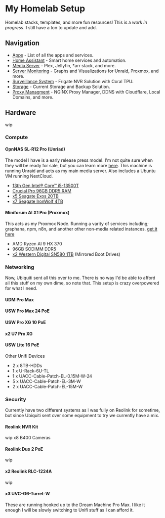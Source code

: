 # My Homelab Setup
Homelab stacks, templates, and more fun resources! This is a *work in progress*. I still have a ton to update and add.

## Navigation
* [Apps](https://github.com/TechHutTV/homelab/tree/main/apps) - List of all the apps and services.
* [Home Assistant](https://github.com/TechHutTV/homelab/tree/main/homeassistant) - Smart home services and automation.
* [Media Server](https://github.com/TechHutTV/homelab/tree/main/media) - Plex, Jellyfin, *arr stack, and more.
* [Server Monitoring](https://github.com/TechHutTV/homelab/tree/main/monitoring) - Graphs and Visualizations for Unraid, Proxmox, and more.
* [Surveillance System](https://github.com/TechHutTV/homelab/tree/main/surveillance) - Frigate NVR Solution with Coral TPU.
* [Storage](https://github.com/TechHutTV/homelab/tree/main/storage) - Current Storage and Backup Solution.
* [Proxy Managment](https://github.com/TechHutTV/homelab/tree/main/proxy) - NGINX Proxy Manager, DDNS with Cloudflare, Local Domains, and more.

## Hardware
wip

### Compute
#### OpnNAS SL-R12 Pro (Unriad)
The model I have is a early release press model. I'm not quite sure when they will be ready for sale, but you can learn more [here](https://opnnas.com/#hls). This machine is running Unraid and acts as my main media server. Also includes a Ubuntu VM running NextCloud.
* [13th Gen Intel® Core™ i5-13500T](https://amzn.to/4qblt9y)
* [Crucial Pro 96GB DDR5 RAM](https://amzn.to/3Jbh2uD)
* [x5 Seagate Exos 20TB](https://amzn.to/4nPhn5d) 
* [x7 Seagate IronWolf 4TB](https://amzn.to/3W1IFt5)

#### Miniforum AI X1 Pro (Proxmox)
This acts as my Proxmox Node. Running a varity of services including; graphana, npm, n8n, and another other non-media related instances.
[get it here](https://amzn.to/4n0xTOR)
* AMD Ryzen AI 9 HX 370
* 96GB SODIMM DDR5
* [x2 Western Digital SN580 1TB](https://amzn.to/4hdfHzY) (Mirrored Boot Drives)


### Networking
Now, Ubiquiti sent all this over to me. There is no way I'd be able to afford all this stuff on my own dime, so note that. This setup is crazy overpowered for what I need.

#### UDM Pro Max
#### USW Pro Max 24 PoE
#### USW Pro XG 10 PoE
#### x2 U7 Pro XG
#### USW Lite 16 PoE

Other Unifi Devices
* 2 x 8TB-HDDs
* 1 x U-Rack-6U-TL
* 1 x UACC-Cable-Patch-EL-0.15M-W-24
* 5 x UACC-Cable-Patch-EL-3M-W
* 2 x UACC-Cable-Patch-EL-15M-W

### Security
Currently have two different systems as I was fully on Reolink for sometime, but since Ubiquiti sent over some equipment to try we currently have a mix. 

#### Reolink NVR Kit
wip x8 B400 Cameras

#### Reolink Duo 2 PoE
wip

#### x2 Reolink RLC-1224A
wip

#### x3 UVC-G6-Turret-W
These are running hooked up to the Dream Machine Pro Max. I like it enough I will be slowly switching to Unifi stuff as I can afford it.
